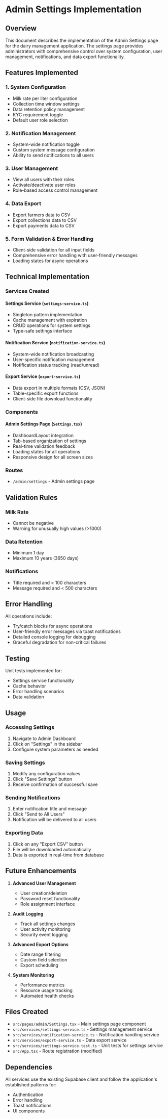 # Admin Settings Implementation

## Overview
This document describes the implementation of the Admin Settings page for the dairy management application. The settings page provides administrators with comprehensive control over system configuration, user management, notifications, and data export functionality.

## Features Implemented

### 1. System Configuration
- Milk rate per liter configuration
- Collection time window settings
- Data retention policy management
- KYC requirement toggle
- Default user role selection

### 2. Notification Management
- System-wide notification toggle
- Custom system message configuration
- Ability to send notifications to all users

### 3. User Management
- View all users with their roles
- Activate/deactivate user roles
- Role-based access control management

### 4. Data Export
- Export farmers data to CSV
- Export collections data to CSV
- Export payments data to CSV

### 5. Form Validation & Error Handling
- Client-side validation for all input fields
- Comprehensive error handling with user-friendly messages
- Loading states for async operations

## Technical Implementation

### Services Created

#### Settings Service (`settings-service.ts`)
- Singleton pattern implementation
- Cache management with expiration
- CRUD operations for system settings
- Type-safe settings interface

#### Notification Service (`notification-service.ts`)
- System-wide notification broadcasting
- User-specific notification management
- Notification status tracking (read/unread)

#### Export Service (`export-service.ts`)
- Data export in multiple formats (CSV, JSON)
- Table-specific export functions
- Client-side file download functionality

### Components

#### Admin Settings Page (`Settings.tsx`)
- DashboardLayout integration
- Tab-based organization of settings
- Real-time validation feedback
- Loading states for all operations
- Responsive design for all screen sizes

### Routes
- `/admin/settings` - Admin settings page

## Validation Rules

### Milk Rate
- Cannot be negative
- Warning for unusually high values (>1000)

### Data Retention
- Minimum 1 day
- Maximum 10 years (3650 days)

### Notifications
- Title required and < 100 characters
- Message required and < 500 characters

## Error Handling

All operations include:
- Try/catch blocks for async operations
- User-friendly error messages via toast notifications
- Detailed console logging for debugging
- Graceful degradation for non-critical failures

## Testing

Unit tests implemented for:
- Settings service functionality
- Cache behavior
- Error handling scenarios
- Data validation

## Usage

### Accessing Settings
1. Navigate to Admin Dashboard
2. Click on "Settings" in the sidebar
3. Configure system parameters as needed

### Saving Settings
1. Modify any configuration values
2. Click "Save Settings" button
3. Receive confirmation of successful save

### Sending Notifications
1. Enter notification title and message
2. Click "Send to All Users"
3. Notification will be delivered to all users

### Exporting Data
1. Click on any "Export CSV" button
2. File will be downloaded automatically
3. Data is exported in real-time from database

## Future Enhancements

1. **Advanced User Management**
   - User creation/deletion
   - Password reset functionality
   - Role assignment interface

2. **Audit Logging**
   - Track all settings changes
   - User activity monitoring
   - Security event logging

3. **Advanced Export Options**
   - Date range filtering
   - Custom field selection
   - Export scheduling

4. **System Monitoring**
   - Performance metrics
   - Resource usage tracking
   - Automated health checks

## Files Created

- `src/pages/admin/Settings.tsx` - Main settings page component
- `src/services/settings-service.ts` - Settings management service
- `src/services/notification-service.ts` - Notification handling service
- `src/services/export-service.ts` - Data export service
- `src/services/settings-service.test.ts` - Unit tests for settings service
- `src/App.tsx` - Route registration (modified)

## Dependencies

All services use the existing Supabase client and follow the application's established patterns for:
- Authentication
- Error handling
- Toast notifications
- UI components